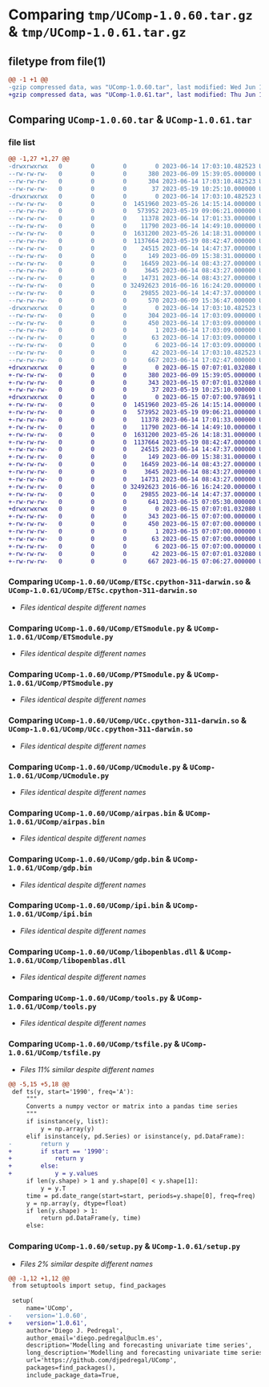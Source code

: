 # Comparing `tmp/UComp-1.0.60.tar.gz` & `tmp/UComp-1.0.61.tar.gz`

## filetype from file(1)

```diff
@@ -1 +1 @@
-gzip compressed data, was "UComp-1.0.60.tar", last modified: Wed Jun 14 17:03:10 2023, max compression
+gzip compressed data, was "UComp-1.0.61.tar", last modified: Thu Jun 15 07:07:01 2023, max compression
```

## Comparing `UComp-1.0.60.tar` & `UComp-1.0.61.tar`

### file list

```diff
@@ -1,27 +1,27 @@
-drwxrwxrwx   0        0        0        0 2023-06-14 17:03:10.482523 UComp-1.0.60/
--rw-rw-rw-   0        0        0      380 2023-06-09 15:39:05.000000 UComp-1.0.60/MANIFEST.in
--rw-rw-rw-   0        0        0      304 2023-06-14 17:03:10.482523 UComp-1.0.60/PKG-INFO
--rw-rw-rw-   0        0        0       37 2023-05-19 10:25:10.000000 UComp-1.0.60/README.md
-drwxrwxrwx   0        0        0        0 2023-06-14 17:03:10.482523 UComp-1.0.60/UComp/
--rw-rw-rw-   0        0        0  1451960 2023-05-26 14:15:14.000000 UComp-1.0.60/UComp/ETSc.cpython-311-darwin.so
--rw-rw-rw-   0        0        0   573952 2023-05-19 09:06:21.000000 UComp-1.0.60/UComp/ETSc.pyd
--rw-rw-rw-   0        0        0    11378 2023-06-14 17:01:33.000000 UComp-1.0.60/UComp/ETSmodule.py
--rw-rw-rw-   0        0        0    11790 2023-06-14 14:49:10.000000 UComp-1.0.60/UComp/PTSmodule.py
--rw-rw-rw-   0        0        0  1631200 2023-05-26 14:18:31.000000 UComp-1.0.60/UComp/UCc.cpython-311-darwin.so
--rw-rw-rw-   0        0        0  1137664 2023-05-19 08:42:47.000000 UComp-1.0.60/UComp/UCc.pyd
--rw-rw-rw-   0        0        0    24515 2023-06-14 14:47:37.000000 UComp-1.0.60/UComp/UCmodule.py
--rw-rw-rw-   0        0        0      149 2023-06-09 15:38:31.000000 UComp-1.0.60/UComp/__init__.py
--rw-rw-rw-   0        0        0    16459 2023-06-14 08:43:27.000000 UComp-1.0.60/UComp/airpas.bin
--rw-rw-rw-   0        0        0     3645 2023-06-14 08:43:27.000000 UComp-1.0.60/UComp/gdp.bin
--rw-rw-rw-   0        0        0    14731 2023-06-14 08:43:27.000000 UComp-1.0.60/UComp/ipi.bin
--rw-rw-rw-   0        0        0 32492623 2016-06-16 16:24:20.000000 UComp-1.0.60/UComp/libopenblas.dll
--rw-rw-rw-   0        0        0    29855 2023-06-14 14:47:37.000000 UComp-1.0.60/UComp/tools.py
--rw-rw-rw-   0        0        0      570 2023-06-09 15:36:47.000000 UComp-1.0.60/UComp/tsfile.py
-drwxrwxrwx   0        0        0        0 2023-06-14 17:03:10.482523 UComp-1.0.60/UComp.egg-info/
--rw-rw-rw-   0        0        0      304 2023-06-14 17:03:09.000000 UComp-1.0.60/UComp.egg-info/PKG-INFO
--rw-rw-rw-   0        0        0      450 2023-06-14 17:03:09.000000 UComp-1.0.60/UComp.egg-info/SOURCES.txt
--rw-rw-rw-   0        0        0        1 2023-06-14 17:03:09.000000 UComp-1.0.60/UComp.egg-info/dependency_links.txt
--rw-rw-rw-   0        0        0       63 2023-06-14 17:03:09.000000 UComp-1.0.60/UComp.egg-info/requires.txt
--rw-rw-rw-   0        0        0        6 2023-06-14 17:03:09.000000 UComp-1.0.60/UComp.egg-info/top_level.txt
--rw-rw-rw-   0        0        0       42 2023-06-14 17:03:10.482523 UComp-1.0.60/setup.cfg
--rw-rw-rw-   0        0        0      667 2023-06-14 17:02:47.000000 UComp-1.0.60/setup.py
+drwxrwxrwx   0        0        0        0 2023-06-15 07:07:01.032080 UComp-1.0.61/
+-rw-rw-rw-   0        0        0      380 2023-06-09 15:39:05.000000 UComp-1.0.61/MANIFEST.in
+-rw-rw-rw-   0        0        0      343 2023-06-15 07:07:01.032080 UComp-1.0.61/PKG-INFO
+-rw-rw-rw-   0        0        0       37 2023-05-19 10:25:10.000000 UComp-1.0.61/README.md
+drwxrwxrwx   0        0        0        0 2023-06-15 07:07:00.978691 UComp-1.0.61/UComp/
+-rw-rw-rw-   0        0        0  1451960 2023-05-26 14:15:14.000000 UComp-1.0.61/UComp/ETSc.cpython-311-darwin.so
+-rw-rw-rw-   0        0        0   573952 2023-05-19 09:06:21.000000 UComp-1.0.61/UComp/ETSc.pyd
+-rw-rw-rw-   0        0        0    11378 2023-06-14 17:01:33.000000 UComp-1.0.61/UComp/ETSmodule.py
+-rw-rw-rw-   0        0        0    11790 2023-06-14 14:49:10.000000 UComp-1.0.61/UComp/PTSmodule.py
+-rw-rw-rw-   0        0        0  1631200 2023-05-26 14:18:31.000000 UComp-1.0.61/UComp/UCc.cpython-311-darwin.so
+-rw-rw-rw-   0        0        0  1137664 2023-05-19 08:42:47.000000 UComp-1.0.61/UComp/UCc.pyd
+-rw-rw-rw-   0        0        0    24515 2023-06-14 14:47:37.000000 UComp-1.0.61/UComp/UCmodule.py
+-rw-rw-rw-   0        0        0      149 2023-06-09 15:38:31.000000 UComp-1.0.61/UComp/__init__.py
+-rw-rw-rw-   0        0        0    16459 2023-06-14 08:43:27.000000 UComp-1.0.61/UComp/airpas.bin
+-rw-rw-rw-   0        0        0     3645 2023-06-14 08:43:27.000000 UComp-1.0.61/UComp/gdp.bin
+-rw-rw-rw-   0        0        0    14731 2023-06-14 08:43:27.000000 UComp-1.0.61/UComp/ipi.bin
+-rw-rw-rw-   0        0        0 32492623 2016-06-16 16:24:20.000000 UComp-1.0.61/UComp/libopenblas.dll
+-rw-rw-rw-   0        0        0    29855 2023-06-14 14:47:37.000000 UComp-1.0.61/UComp/tools.py
+-rw-rw-rw-   0        0        0      641 2023-06-15 07:05:30.000000 UComp-1.0.61/UComp/tsfile.py
+drwxrwxrwx   0        0        0        0 2023-06-15 07:07:01.032080 UComp-1.0.61/UComp.egg-info/
+-rw-rw-rw-   0        0        0      343 2023-06-15 07:07:00.000000 UComp-1.0.61/UComp.egg-info/PKG-INFO
+-rw-rw-rw-   0        0        0      450 2023-06-15 07:07:00.000000 UComp-1.0.61/UComp.egg-info/SOURCES.txt
+-rw-rw-rw-   0        0        0        1 2023-06-15 07:07:00.000000 UComp-1.0.61/UComp.egg-info/dependency_links.txt
+-rw-rw-rw-   0        0        0       63 2023-06-15 07:07:00.000000 UComp-1.0.61/UComp.egg-info/requires.txt
+-rw-rw-rw-   0        0        0        6 2023-06-15 07:07:00.000000 UComp-1.0.61/UComp.egg-info/top_level.txt
+-rw-rw-rw-   0        0        0       42 2023-06-15 07:07:01.032080 UComp-1.0.61/setup.cfg
+-rw-rw-rw-   0        0        0      667 2023-06-15 07:06:27.000000 UComp-1.0.61/setup.py
```

### Comparing `UComp-1.0.60/UComp/ETSc.cpython-311-darwin.so` & `UComp-1.0.61/UComp/ETSc.cpython-311-darwin.so`

 * *Files identical despite different names*

### Comparing `UComp-1.0.60/UComp/ETSmodule.py` & `UComp-1.0.61/UComp/ETSmodule.py`

 * *Files identical despite different names*

### Comparing `UComp-1.0.60/UComp/PTSmodule.py` & `UComp-1.0.61/UComp/PTSmodule.py`

 * *Files identical despite different names*

### Comparing `UComp-1.0.60/UComp/UCc.cpython-311-darwin.so` & `UComp-1.0.61/UComp/UCc.cpython-311-darwin.so`

 * *Files identical despite different names*

### Comparing `UComp-1.0.60/UComp/UCmodule.py` & `UComp-1.0.61/UComp/UCmodule.py`

 * *Files identical despite different names*

### Comparing `UComp-1.0.60/UComp/airpas.bin` & `UComp-1.0.61/UComp/airpas.bin`

 * *Files identical despite different names*

### Comparing `UComp-1.0.60/UComp/gdp.bin` & `UComp-1.0.61/UComp/gdp.bin`

 * *Files identical despite different names*

### Comparing `UComp-1.0.60/UComp/ipi.bin` & `UComp-1.0.61/UComp/ipi.bin`

 * *Files identical despite different names*

### Comparing `UComp-1.0.60/UComp/libopenblas.dll` & `UComp-1.0.61/UComp/libopenblas.dll`

 * *Files identical despite different names*

### Comparing `UComp-1.0.60/UComp/tools.py` & `UComp-1.0.61/UComp/tools.py`

 * *Files identical despite different names*

### Comparing `UComp-1.0.60/UComp/tsfile.py` & `UComp-1.0.61/UComp/tsfile.py`

 * *Files 11% similar despite different names*

```diff
@@ -5,15 +5,18 @@
 def ts(y, start='1990', freq='A'):
     """
     Converts a numpy vector or matrix into a pandas time series
     """
     if isinstance(y, list):
         y = np.array(y)
     elif isinstance(y, pd.Series) or isinstance(y, pd.DataFrame):
-        return y
+        if start == '1990':
+            return y
+        else:
+            y = y.values
     if len(y.shape) > 1 and y.shape[0] < y.shape[1]:
         y = y.T
     time = pd.date_range(start=start, periods=y.shape[0], freq=freq)
     y = np.array(y, dtype=float)
     if len(y.shape) > 1:
         return pd.DataFrame(y, time)
     else:
```

### Comparing `UComp-1.0.60/setup.py` & `UComp-1.0.61/setup.py`

 * *Files 2% similar despite different names*

```diff
@@ -1,12 +1,12 @@
 from setuptools import setup, find_packages
 
 setup(
     name='UComp',
-    version='1.0.60',
+    version='1.0.61',
     author='Diego J. Pedregal',
     author_email='diego.pedregal@uclm.es',
     description='Modelling and forecasting univariate time series',
     long_description='Modelling and forecasting univariate time series',
     url='https://github.com/djpedregal/UComp',
     packages=find_packages(),
     include_package_data=True,
```

